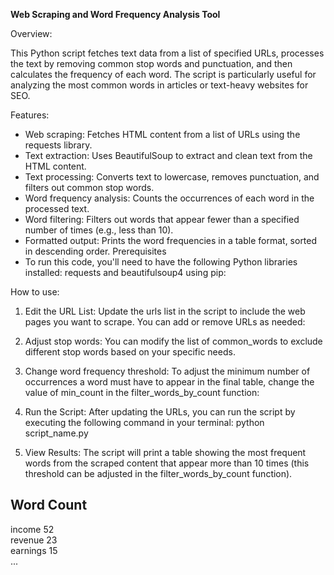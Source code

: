 __Web Scraping and Word Frequency Analysis Tool__

Overview:

This Python script fetches text data from a list of specified URLs, processes the text by removing common stop words and punctuation, and then calculates the frequency of each word. The script is particularly useful for analyzing the most common words in articles or text-heavy websites for SEO.

Features:
- Web scraping: Fetches HTML content from a list of URLs using the requests library.
- Text extraction: Uses BeautifulSoup to extract and clean text from the HTML content.
- Text processing: Converts text to lowercase, removes punctuation, and filters out common stop words.
- Word frequency analysis: Counts the occurrences of each word in the processed text.
- Word filtering: Filters out words that appear fewer than a specified number of times (e.g., less than 10).
- Formatted output: Prints the word frequencies in a table format, sorted in descending order.
Prerequisites
- To run this code, you'll need to have the following Python libraries installed: requests and beautifulsoup4 using pip:

How to use:
1. Edit the URL List: Update the urls list in the script to include the web pages you want to scrape. You can add or remove URLs as needed:

2. Adjust stop words: You can modify the list of common_words to exclude different stop words based on your specific needs.

3. Change word frequency threshold: To adjust the minimum number of occurrences a word must have to appear in the final table, change the value of min_count in the filter_words_by_count function:

4. Run the Script: After updating the URLs, you can run the script by executing the following command in your terminal: python script_name.py

5. View Results: The script will print a table showing the most frequent words from the scraped content that appear more than 10 times (this threshold can be adjusted in the filter_words_by_count function).

Word                Count     
------------------------------
income              52        
revenue             23        
earnings            15        
...
